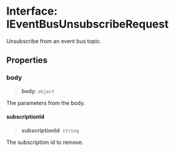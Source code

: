 # Interface: IEventBusUnsubscribeRequest

Unsubscribe from an event bus topic.

## Properties

### body

> **body**: `object`

The parameters from the body.

#### subscriptionId

> **subscriptionId**: `string`

The subscription id to remove.
